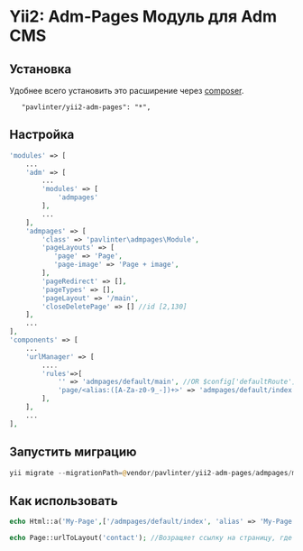 Yii2: Adm-Pages Модуль для Adm CMS
================

Установка
------------
Удобнее всего установить это расширение через [composer](http://getcomposer.org/download/).

```
   "pavlinter/yii2-adm-pages": "*",
```

Настройка
-------------
```php
'modules' => [
    ...
    'adm' => [
        ...
        'modules' => [
            'admpages'
        ],
        ...
    ],
    'admpages' => [
        'class' => 'pavlinter\admpages\Module',
        'pageLayouts' => [
           'page' => 'Page',
           'page-image' => 'Page + image',
        ],
        'pageRedirect' => [],
        'pageTypes' => [],
        'pageLayout' => '/main',
        'closeDeletePage' => [] //id [2,130]
    ],
    ...
],
'components' => [
    ...
    'urlManager' => [
        ....
        'rules'=>[
            '' => 'admpages/default/main', //OR $config['defaultRoute'] = 'admpages/default/main';
            'page/<alias:([A-Za-z0-9_-])+>' => 'admpages/default/index',
        ],
    ],
    ...
],
```

Запустить миграцию
-------------
```php
yii migrate --migrationPath=@vendor/pavlinter/yii2-adm-pages/admpages/migrations
```

Как использовать
-------------
```php
echo Html::a('My-Page',['/admpages/default/index', 'alias' => 'My-Page']);

echo Page::urlToLayout('contact'); //Возращяет ссылку на страницу, где layout contact
```